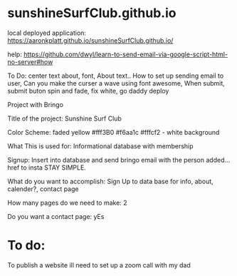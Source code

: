 # sunshineSurfClub.github.io
local deployed application: https://aaronkplatt.github.io/sunshineSurfClub.github.io/

help: https://github.com/dwyl/learn-to-send-email-via-google-script-html-no-server#how

To Do:
center text about,
font,
About text..
How to set up sending email to user,
Can you make the curser a wave using font awesome,
When submit, submit buton spin and fade,
fix white,
go daddy deploy


Project with Bringo

Title of the project: Sunshine Surf Club

Color Scheme:
faded yellow #fff3B0
#f6aa1c
#fffcf2 - white background

What This is used for: Informational database with membership

Signup: Insert into database and send bringo email with the person added...
href to insta
STAY SIMPLE.


What do you want to accomplish: Sign Up to data base for info, about, calender?, contact page

How many pages do we need to make: 2

Do you want a contact page: yEs

# To do:
To publish a website ill need to set up a zoom call with my dad
